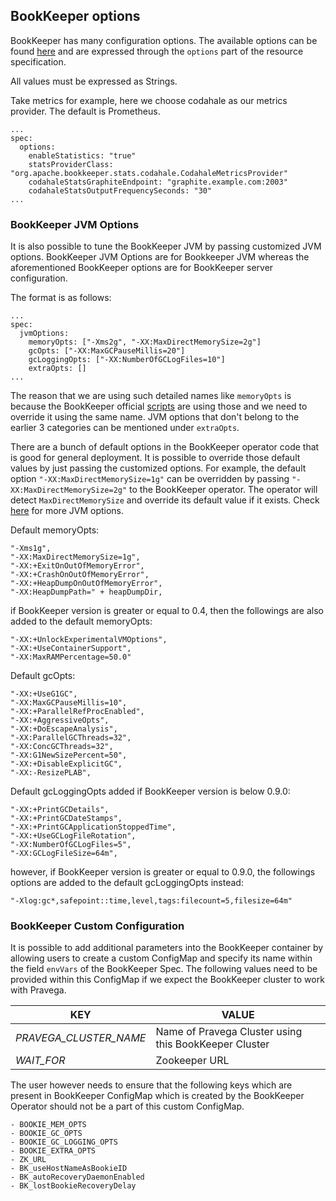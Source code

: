 ## BookKeeper options

BookKeeper has many configuration options. The available options can be found [here](https://bookkeeper.apache.org/docs/4.7.0/reference/config/) and are expressed through the `options` part of the resource specification.

All values must be expressed as Strings.

Take metrics for example, here we choose codahale as our metrics provider. The default is Prometheus.

```
...
spec:
  options:
    enableStatistics: "true"
    statsProviderClass: "org.apache.bookkeeper.stats.codahale.CodahaleMetricsProvider"
    codahaleStatsGraphiteEndpoint: "graphite.example.com:2003"
    codahaleStatsOutputFrequencySeconds: "30"
...
```
### BookKeeper JVM Options

It is also possible to tune the BookKeeper JVM by passing customized JVM options. BookKeeper JVM Options
are for Bookkeeper JVM whereas the aforementioned BookKeeper options are for BookKeeper server configuration.

The format is as follows:
```
...
spec:
  jvmOptions:
    memoryOpts: ["-Xms2g", "-XX:MaxDirectMemorySize=2g"]
    gcOpts: ["-XX:MaxGCPauseMillis=20"]
    gcLoggingOpts: ["-XX:NumberOfGCLogFiles=10"]
    extraOpts: []
...
```
The reason that we are using such detailed names like `memoryOpts` is because the BookKeeper official [scripts](https://github.com/apache/bookkeeper/blob/master/bin/common.sh#L118) are using those and we need to override it using the same name. JVM options that don't belong to the earlier 3 categories can be mentioned under `extraOpts`.

There are a bunch of default options in the BookKeeper operator code that is good for general deployment. It is possible to override those default values by just passing the customized options. For example, the default option `"-XX:MaxDirectMemorySize=1g"` can be overridden by passing `"-XX:MaxDirectMemorySize=2g"` to
the BookKeeper operator. The operator will detect `MaxDirectMemorySize` and override its default value if it exists. Check [here](https://www.oracle.com/technetwork/java/javase/tech/vmoptions-jsp-140102.html) for more JVM options.

Default memoryOpts:
```
"-Xms1g",
"-XX:MaxDirectMemorySize=1g",
"-XX:+ExitOnOutOfMemoryError",
"-XX:+CrashOnOutOfMemoryError",
"-XX:+HeapDumpOnOutOfMemoryError",
"-XX:HeapDumpPath=" + heapDumpDir,
```
if BookKeeper version is greater or equal to 0.4, then the followings are also added to the default memoryOpts:
```
"-XX:+UnlockExperimentalVMOptions",
"-XX:+UseContainerSupport",
"-XX:MaxRAMPercentage=50.0"
```

Default gcOpts:
```
"-XX:+UseG1GC",
"-XX:MaxGCPauseMillis=10",
"-XX:+ParallelRefProcEnabled",
"-XX:+AggressiveOpts",
"-XX:+DoEscapeAnalysis",
"-XX:ParallelGCThreads=32",
"-XX:ConcGCThreads=32",
"-XX:G1NewSizePercent=50",
"-XX:+DisableExplicitGC",
"-XX:-ResizePLAB",
```

Default gcLoggingOpts added if BookKeeper version is below 0.9.0:
```
"-XX:+PrintGCDetails",
"-XX:+PrintGCDateStamps",
"-XX:+PrintGCApplicationStoppedTime",
"-XX:+UseGCLogFileRotation",
"-XX:NumberOfGCLogFiles=5",
"-XX:GCLogFileSize=64m",
```
however, if BookKeeper version is greater or equal to 0.9.0, the followings options are added to the default gcLoggingOpts instead:
```
"-Xlog:gc*,safepoint::time,level,tags:filecount=5,filesize=64m"
```

### BookKeeper Custom Configuration

It is possible to add additional parameters into the BookKeeper container by allowing users to create a custom ConfigMap  and specify its name within the field `envVars` of the BookKeeper Spec. The following values need to be provided within this ConfigMap if we expect the BookKeeper cluster to work with Pravega.

| KEY | VALUE |
|---|---|
| *PRAVEGA_CLUSTER_NAME* | Name of Pravega Cluster using this BookKeeper Cluster |
| *WAIT_FOR* | Zookeeper URL |

The user however needs to ensure that the following keys which are present in BookKeeper ConfigMap which is created by the BookKeeper Operator should not be a part of this custom ConfigMap.

```
- BOOKIE_MEM_OPTS
- BOOKIE_GC_OPTS
- BOOKIE_GC_LOGGING_OPTS
- BOOKIE_EXTRA_OPTS
- ZK_URL
- BK_useHostNameAsBookieID
- BK_autoRecoveryDaemonEnabled
- BK_lostBookieRecoveryDelay
```
